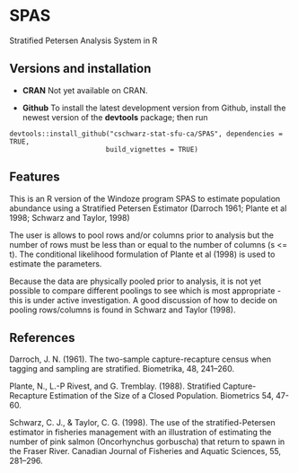 # SPAS
Stratified Petersen Analysis System in R

## Versions and installation

  * **CRAN** Not yet available on CRAN.

  * **Github** To install the latest development version from Github, 
    install the newest version of the **devtools** package; then run
```
devtools::install_github("cschwarz-stat-sfu-ca/SPAS", dependencies = TRUE,
                        build_vignettes = TRUE)
```

## Features
This is an R version of the Windoze program SPAS to estimate population abundance
using a Stratified Petersen Estimator (Darroch 1961; Plante et al 1998; Schwarz and Taylor, 1998)

The user is allows to pool rows and/or columns prior to analysis but the number of rows must be
less than or equal to the number of columns (s <= t). The conditional likelihood formulation of
Plante et al (1998) is used to estimate the parameters. 

Because the data are physically pooled prior to analysis, it is not yet possible to compare different
poolings to see which is most appropriate - this is under active investigation. A good discussion 
of how to decide on pooling rows/columns is found in Schwarz and Taylor (1998).


## References
Darroch, J. N. (1961). The two-sample capture-recapture census when tagging and sampling are stratified. Biometrika, 48, 241–260.

Plante, N., L.-P Rivest, and G. Tremblay. (1988). Stratified Capture-Recapture Estimation of the Size of a Closed Population. Biometrics 54, 47-60.

Schwarz, C. J., & Taylor, C. G. (1998). The use of the stratified-Petersen estimator in fisheries management with an illustration of estimating the number of pink salmon (Oncorhynchus gorbuscha) that return to spawn in the Fraser River. Canadian Journal of Fisheries and Aquatic Sciences, 55, 281–296.
